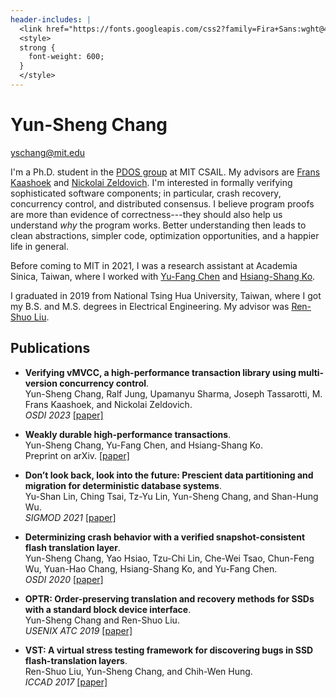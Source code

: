 ```yaml
---
header-includes: |
  <link href="https://fonts.googleapis.com/css2?family=Fira+Sans:wght@400;600&display=swap" rel="stylesheet">
  <style>
  strong {
    font-weight: 600;
  }
  </style>
---
```


# Yun-Sheng Chang
yschang@mit.edu

I'm a Ph.D. student in the [PDOS group](https://pdos.csail.mit.edu/) at MIT
CSAIL. My advisors are [Frans Kaashoek](http://people.csail.mit.edu/kaashoek/)
and [Nickolai Zeldovich](https://people.csail.mit.edu/nickolai/). I'm
interested in formally verifying sophisticated software components; in
particular, crash recovery, concurrency control, and distributed consensus. I
believe program proofs are more than evidence of correctness---they should also
help us understand *why* the program works. Better understanding then leads to
clean abstractions, simpler code, optimization opportunities, and a happier life
in general.

Before coming to MIT in 2021, I was a research assistant at Academia Sinica,
Taiwan, where I worked with [Yu-Fang
Chen](http://bull.iis.sinica.edu.tw/yfc/doku.php) and [Hsiang-Shang
Ko](https://josh-hs-ko.github.io/).

I graduated in 2019 from National Tsing Hua University, Taiwan, where I got my
B.S. and M.S. degrees in Electrical Engineering. My advisor was [Ren-Shuo
Liu](https://www.ee.nthu.edu.tw/renshuo/).

## Publications

* **Verifying vMVCC, a high-performance transaction library using multi-version concurrency control**.  
  Yun-Sheng Chang, Ralf Jung, Upamanyu Sharma, Joseph Tassarotti, M. Frans Kaashoek, and Nickolai Zeldovich.  
  *OSDI 2023* [[paper]](papers/vmvcc-osdi23.pdf)

* **Weakly durable high-performance transactions**.  
  Yun-Sheng Chang, Yu-Fang Chen, and Hsiang-Shang Ko.  
  Preprint on arXiv. [[paper]](papers/acikv-arxiv.pdf)

* **Don’t look back, look into the future: Prescient data partitioning and migration for deterministic database systems**.  
  Yu-Shan Lin, Ching Tsai, Tz-Yu Lin, Yun-Sheng Chang, and Shan-Hung Wu.  
  *SIGMOD 2021* [[paper]](papers/hermes-sigmod21.pdf)

* **Determinizing crash behavior with a verified snapshot-consistent flash translation layer**.  
  Yun-Sheng Chang, Yao Hsiao, Tzu-Chi Lin, Che-Wei Tsao, Chun-Feng Wu, Yuan-Hao Chang, Hsiang-Shang Ko, and Yu-Fang Chen.  
  *OSDI 2020* [[paper]](papers/scftl-osdi20.pdf)

* **OPTR: Order-preserving translation and recovery methods for SSDs with a standard block device interface**.  
  Yun-Sheng Chang and Ren-Shuo Liu.  
  *USENIX ATC 2019* [[paper]](papers/optr-atc19.pdf)

* **VST: A virtual stress testing framework for discovering bugs in SSD flash-translation layers**.  
  Ren-Shuo Liu, Yun-Sheng Chang, and Chih-Wen Hung.  
  *ICCAD 2017* [[paper]](papers/vst-iccad17.pdf)
